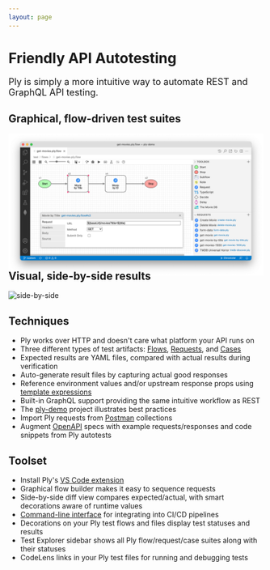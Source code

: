 ```yaml
---
layout: page
---
```


<h1>Friendly API Autotesting</h1>

<div style="font-size:18px">
Ply is simply a more intuitive way to automate REST and GraphQL API testing.
</div>

<h2>Graphical, flow-driven test suites</h2>
<img src="./img/flow-driven.png" alt="flow-driven" width="1029px" class="intro-shot">

<h2 style="margin-top:-15px">Visual, side-by-side results</h2>
<img src="./img/side-by-side.png" alt="side-by-side" width="1182px" class="intro-shot">

<div class="site-content">
  <div class="split">
    <div class="split-two">
      <h2>Techniques</h2>
      <ul>
        <li>Ply works over HTTP and doesn't care what platform your API runs on</li>
        <li>Three different types of test artifacts: <a href="topics/flows">Flows</a>, <a href="topics/requests">Requests</a>, and <a href="topics/cases">Cases</a></li>
        <li>Expected results are YAML files, compared with actual results during verification</li>
        <li>Auto-generate result files by capturing actual good responses</li>
        <li>Reference environment values and/or upstream response props using <a href="https://developer.mozilla.org/en-US/docs/Web/JavaScript/Reference/Template_literals">template expressions</a></li>
        <li>Built-in GraphQL support providing the same intuitive workflow as REST</li>
        <li>The <a href="https://github.com/ply-ct/ply-demo">ply-demo</a> project illustrates best practices</li>
        <li>Import Ply requests from <a href="https://www.postman.com/" target="_blank" rel="noreferrer noopener nofollow">Postman</a> collections</li>
        <li>Augment <a href="https://www.openapis.org/">OpenAPI</a> specs with example requests/responses and code snippets from Ply autotests</li>
      </ul>
    </div>
    <div class="split-two">
      <h2>Toolset</h2>
      <ul>
        <li>Install Ply's <a href="https://marketplace.visualstudio.com/items?itemName=ply-ct.vscode-ply">VS Code extension</a></li>
        <li>Graphical flow builder makes it easy to sequence requests</li>
        <li>Side-by-side diff view compares expected/actual, with smart decorations aware of runtime values</li>
        <li><a href="https://github.com/ply-ct/ply#readme">Command-line interface</a> for integrating into CI/CD pipelines</li>
        <li>Decorations on your Ply test flows and files display test statuses and results</li>
        <li>Test Explorer sidebar shows all Ply flow/request/case suites along with their statuses</li>
        <li>CodeLens links in your Ply test files for running and debugging tests</li>
      </ul>
    </div>
  </div>


</div>